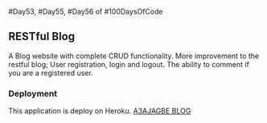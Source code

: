 #Day53, #Day55, #Day56 of #100DaysOfCode


## RESTful Blog
A Blog website with complete CRUD functionality. More improvement to the restful blog; User registration, login and logout. The ability to comment if you are a registered user. 

### Deployment
This application is deploy on Heroku. [A3AJAGBE BLOG](https://a3ajagbe-blog.herokuapp.com)
